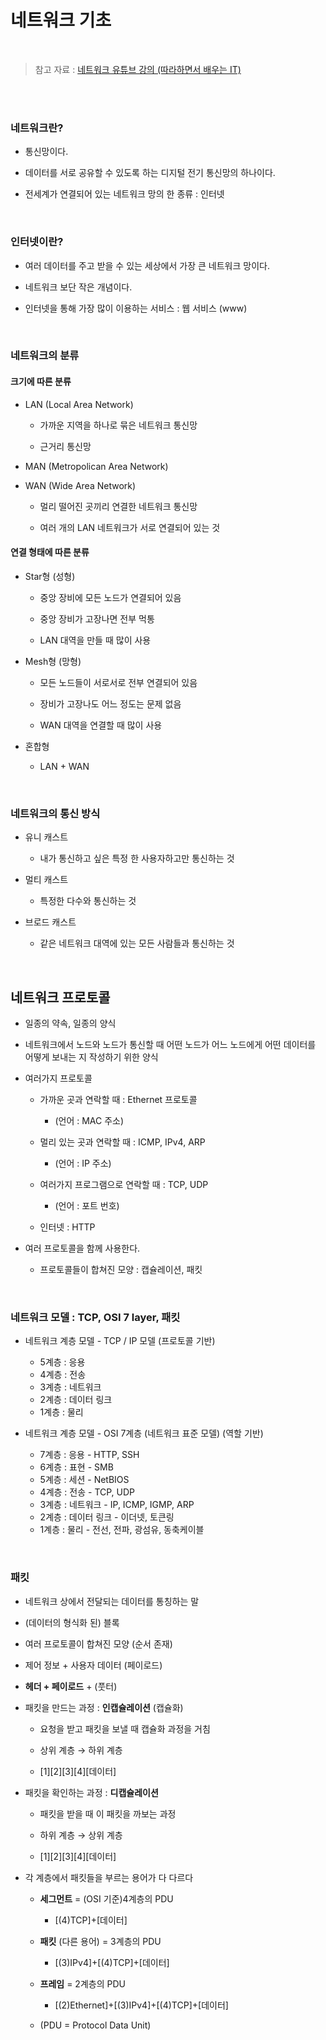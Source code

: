 # 네트워크 기초

<br/>

> 참고 자료 : <a href="https://youtube.com/playlist?list=PL0d8NnikouEWcF1jJueLdjRIC4HsUlULi">네트워크 유튜브 강의 (따라하면서 배우는 IT)</a>

<!-- <br/><br/>

### 목차

- <a href=""></a> -->

<br/><br/>

### 네트워크란?

- 통신망이다.

- 데이터를 서로 공유할 수 있도록 하는 디지털 전기 통신망의 하나이다.

- 전세계가 연결되어 있는 네트워크 망의 한 종류 : 인터넷

<br/>

### 인터넷이란?

- 여러 데이터를 주고 받을 수 있는 세상에서 가장 큰 네트워크 망이다.

- 네트워크 보단 작은 개념이다.

- 인터넷을 통해 가장 많이 이용하는 서비스 : 웹 서비스 (www)

<br/>

### 네트워크의 분류

#### 크기에 따른 분류

- LAN (Local Area Network)

  - 가까운 지역을 하나로 묶은 네트워크 통신망

  - 근거리 통신망

- MAN (Metropolican Area Network)

- WAN (Wide Area Network)

  - 멀리 떨어진 곳끼리 연결한 네트워크 통신망

  - 여러 개의 LAN 네트워크가 서로 연결되어 있는 것

#### 연결 형태에 따른 분류

- Star형 (성형)

  - 중앙 장비에 모든 노드가 연결되어 있음

  - 중앙 장비가 고장나면 전부 먹통
  - LAN 대역을 만들 때 많이 사용

- Mesh형 (망형)

  - 모든 노드들이 서로서로 전부 연결되어 있음

  - 장비가 고장나도 어느 정도는 문제 없음
  - WAN 대역을 연결할 때 많이 사용

- 혼합형

  - LAN + WAN

<br/>

### 네트워크의 통신 방식

- 유니 캐스트

  - 내가 통신하고 싶은 특정 한 사용자하고만 통신하는 것

- 멀티 캐스트

  - 특정한 다수와 통신하는 것

- 브로드 캐스트

  - 같은 네트워크 대역에 있는 모든 사람들과 통신하는 것

<br/>

## 네트워크 프로토콜

- 일종의 약속, 일종의 양식

- 네트워크에서 노드와 노드가 통신할 때 어떤 노드가 어느 노드에게 어떤 데이터를 어떻게 보내는 지 작성하기 위한 양식

- 여러가지 프로토콜

  - 가까운 곳과 연락할 때 : Ethernet 프로토콜

    - (언어 : MAC 주소)

  - 멀리 있는 곳과 연락할 때 : ICMP, IPv4, ARP

    - (언어 : IP 주소)

  - 여러가지 프로그램으로 연락할 때 : TCP, UDP

    - (언어 : 포트 번호)

  - 인터넷 : HTTP

- 여러 프로토콜을 함께 사용한다.
  - 프로토콜들이 합쳐진 모양 : 캡슐레이션, 패킷

<br/>

### 네트워크 모델 : TCP, OSI 7 layer, 패킷

- 네트워크 계층 모델 - TCP / IP 모델 (프로토콜 기반)

  - 5계층 : 응용
  - 4계층 : 전송
  - 3계층 : 네트워크
  - 2계층 : 데이터 링크
  - 1계층 : 물리

- 네트워크 계층 모델 - OSI 7계층 (네트워크 표준 모델) (역할 기반)

  - 7계층 : 응용 - HTTP, SSH
  - 6계층 : 표현 - SMB
  - 5계층 : 세션 - NetBIOS
  - 4계층 : 전송 - TCP, UDP
  - 3계층 : 네트워크 - IP, ICMP, IGMP, ARP
  - 2계층 : 데이터 링크 - 이더넷, 토큰링
  - 1계층 : 물리 - 전선, 전파, 광섬유, 동축케이블

<br/>

### 패킷

- 네트워크 상에서 전달되는 데이터를 통칭하는 말

- (데이터의 형식화 된) 블록
- 여러 프로토콜이 합쳐진 모양 (순서 존재)
- 제어 정보 + 사용자 데이터 (페이로드)

- **헤더 + 페이로드** + (풋터)

- 패킷을 만드는 과정 : **인캡슐레이션** (캡슐화)

  - 요청을 받고 패킷을 보낼 때 캡슐화 과정을 거침

  - 상위 계층 → 하위 계층

  - [1][2][3][4][데이터]

- 패킷을 확인하는 과정 : **디캡슐레이션**

  - 패킷을 받을 때 이 패킷을 까보는 과정

  - 하위 계층 → 상위 계층

  - [1][2][3][4][데이터]

- 각 계층에서 패킷들을 부르는 용어가 다 다르다

  - **세그먼트** = (OSI 기준)4계층의 PDU

    - [(4)TCP]+[데이터]

  - **패킷** (다른 용어) = 3계층의 PDU

    - [(3)IPv4]+[(4)TCP]+[데이터]

  - **프레임** = 2계층의 PDU

    - [(2)Ethernet]+[(3)IPv4]+[(4)TCP]+[데이터]

  - (PDU = Protocol Data Unit)

<br/>
